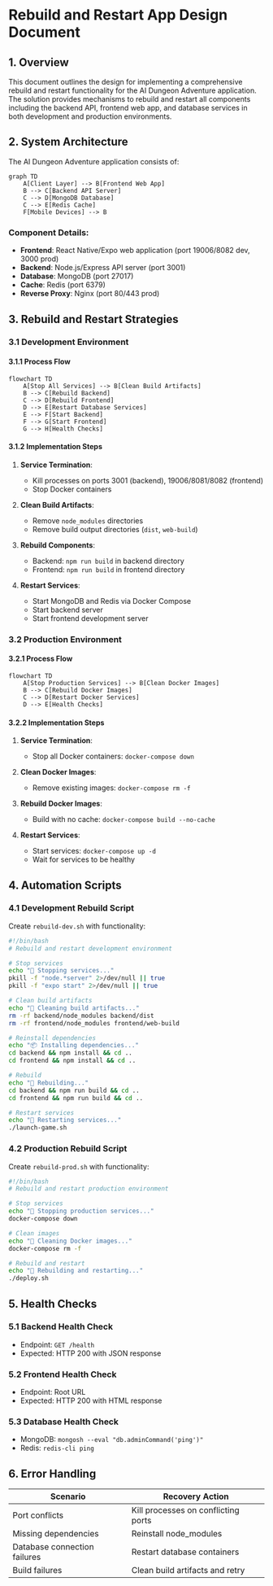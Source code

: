 # Rebuild and Restart App Design Document

## 1. Overview

This document outlines the design for implementing a comprehensive rebuild and restart functionality for the AI Dungeon Adventure application. The solution provides mechanisms to rebuild and restart all components including the backend API, frontend web app, and database services in both development and production environments.

## 2. System Architecture

The AI Dungeon Adventure application consists of:

```mermaid
graph TD
    A[Client Layer] --> B[Frontend Web App]
    B --> C[Backend API Server]
    C --> D[MongoDB Database]
    C --> E[Redis Cache]
    F[Mobile Devices] --> B
```

### Component Details:
- **Frontend**: React Native/Expo web application (port 19006/8082 dev, 3000 prod)
- **Backend**: Node.js/Express API server (port 3001)
- **Database**: MongoDB (port 27017)
- **Cache**: Redis (port 6379)
- **Reverse Proxy**: Nginx (port 80/443 prod)

## 3. Rebuild and Restart Strategies

### 3.1 Development Environment

#### 3.1.1 Process Flow

```mermaid
flowchart TD
    A[Stop All Services] --> B[Clean Build Artifacts]
    B --> C[Rebuild Backend]
    C --> D[Rebuild Frontend]
    D --> E[Restart Database Services]
    E --> F[Start Backend]
    F --> G[Start Frontend]
    G --> H[Health Checks]
```

#### 3.1.2 Implementation Steps

1. **Service Termination**:
   - Kill processes on ports 3001 (backend), 19006/8081/8082 (frontend)
   - Stop Docker containers

2. **Clean Build Artifacts**:
   - Remove `node_modules` directories
   - Remove build output directories (`dist`, `web-build`)

3. **Rebuild Components**:
   - Backend: `npm run build` in backend directory
   - Frontend: `npm run build` in frontend directory

4. **Restart Services**:
   - Start MongoDB and Redis via Docker Compose
   - Start backend server
   - Start frontend development server

### 3.2 Production Environment

#### 3.2.1 Process Flow

```mermaid
flowchart TD
    A[Stop Production Services] --> B[Clean Docker Images]
    B --> C[Rebuild Docker Images]
    C --> D[Restart Docker Services]
    D --> E[Health Checks]
```

#### 3.2.2 Implementation Steps

1. **Service Termination**:
   - Stop all Docker containers: `docker-compose down`

2. **Clean Docker Images**:
   - Remove existing images: `docker-compose rm -f`

3. **Rebuild Docker Images**:
   - Build with no cache: `docker-compose build --no-cache`

4. **Restart Services**:
   - Start services: `docker-compose up -d`
   - Wait for services to be healthy

## 4. Automation Scripts

### 4.1 Development Rebuild Script

Create `rebuild-dev.sh` with functionality:

```bash
#!/bin/bash
# Rebuild and restart development environment

# Stop services
echo "🛑 Stopping services..."
pkill -f "node.*server" 2>/dev/null || true
pkill -f "expo start" 2>/dev/null || true

# Clean build artifacts
echo "🧹 Cleaning build artifacts..."
rm -rf backend/node_modules backend/dist
rm -rf frontend/node_modules frontend/web-build

# Reinstall dependencies
echo "📦 Installing dependencies..."
cd backend && npm install && cd ..
cd frontend && npm install && cd ..

# Rebuild
echo "🔨 Rebuilding..."
cd backend && npm run build && cd ..
cd frontend && npm run build && cd ..

# Restart services
echo "🚀 Restarting services..."
./launch-game.sh
```

### 4.2 Production Rebuild Script

Create `rebuild-prod.sh` with functionality:

```bash
#!/bin/bash
# Rebuild and restart production environment

# Stop services
echo "🛑 Stopping production services..."
docker-compose down

# Clean images
echo "🧹 Cleaning Docker images..."
docker-compose rm -f

# Rebuild and restart
echo "🔨 Rebuilding and restarting..."
./deploy.sh
```

## 5. Health Checks

### 5.1 Backend Health Check
- Endpoint: `GET /health`
- Expected: HTTP 200 with JSON response

### 5.2 Frontend Health Check
- Endpoint: Root URL
- Expected: HTTP 200 with HTML response

### 5.3 Database Health Check
- MongoDB: `mongosh --eval "db.adminCommand('ping')"`
- Redis: `redis-cli ping`

## 6. Error Handling

| Scenario | Recovery Action |
|---------|----------------|
| Port conflicts | Kill processes on conflicting ports |
| Missing dependencies | Reinstall node_modules |
| Database connection failures | Restart database containers |
| Build failures | Clean build artifacts and retry |